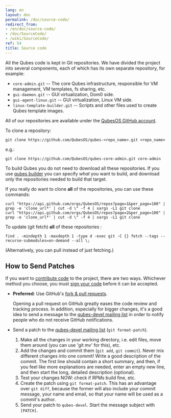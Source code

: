 ```yaml
---
lang: en
layout: doc
permalink: /doc/source-code/
redirect_from:
- /en/doc/source-code/
- /doc/SourceCode/
- /wiki/SourceCode/
ref: 54
title: Source code
---
```


All the Qubes code is kept in Git repositories. We have divided the project into
several components, each of which has its own separate repository, for example:

* `core-admin.git` -- The core Qubes infrastructure, responsible for VM
   management, VM templates, fs sharing, etc.
* `gui-daemon.git` -- GUI virtualization, Dom0 side.
* `gui-agent-linux.git` -- GUI virtualization, Linux VM side.
* `linux-template-builder.git` -- Scripts and other files used to create Qubes
   template images.

All of our repositories are available under the [QubesOS GitHub account](https://github.com/QubesOS/).

To clone a repository:

~~~
git clone https://github.com/QubesOS/qubes-<repo_name>.git <repo_name>
~~~

e.g.:

~~~
git clone https://github.com/QubesOS/qubes-core-admin.git core-admin
~~~

To build Qubes you do not need to download all these repositories.
If you use [qubes builder](/doc/QubesBuilder/) you can specify *what* you want to build, and download only the repositories needed to build that target.

If you really do want to clone **all** of the repositories, you can use these commands:

~~~
curl "https://api.github.com/orgs/QubesOS/repos?page=1&per_page=100" | grep -e 'clone_url*' | cut -d \" -f 4 | xargs -L1 git clone
curl "https://api.github.com/orgs/QubesOS/repos?page=2&per_page=100" | grep -e 'clone_url*' | cut -d \" -f 4 | xargs -L1 git clone
~~~

To update (git fetch) **all** of these repositories :

~~~
find . -mindepth 1 -maxdepth 1 -type d -exec git -C {} fetch --tags --recurse-submodules=on-demand --all \;
~~~

(Alternatively, you can pull instead of just fetching.)

How to Send Patches
-------------------

If you want to [contribute code](/doc/contributing/#contributing-code) to the project, there are two ways. Whichever
method you choose, you must [sign your code](/doc/code-signing/) before it can be accepted.

* **Preferred**: Use GitHub's [fork & pull requests](https://guides.github.com/activities/forking/).

   Opening a pull request on GitHub greatly eases the code review and tracking
   process. In addition, especially for bigger changes, it's a good idea to send
   a message to the [qubes-devel mailing list](/support/#qubes-devel) in order to notify people who
   do not receive GitHub notifications.

* Send a patch to the [qubes-devel mailing list](/support/#qubes-devel) (`git format-patch`).

   1. Make all the changes in your working directory, i.e. edit files, move them
      around (you can use 'git mv' for this), etc.
   2. Add the changes and commit them (`git add`, `git commit`). Never mix
      different changes into one commit! Write a good description of the commit.
      The first line should contain a short summary, and then, if you feel like
      more explanations are needed, enter an empty new line, and then start the
      long, detailed description (optional).
   3. Test your changes NOW: check if RPMs build fine, etc.
   4. Create the patch using `git format-patch`. This has an advantage over
      `git diff`, because the former will also include your commit message, your
      name and email, so that *your* name will be used as a commit's author.
   5. Send your patch to `qubes-devel`. Start the message subject with
      `[PATCH]`.

